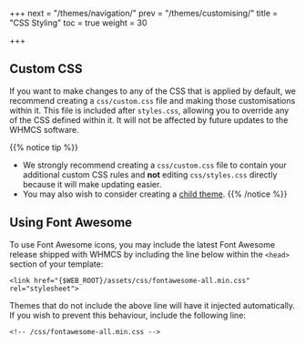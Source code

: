 +++
next = "/themes/navigation/"
prev = "/themes/customising/"
title = "CSS Styling"
toc = true
weight = 30

+++

## Custom CSS

If you want to make changes to any of the CSS that is applied by default, we recommend creating a `css/custom.css` file and making those customisations within it. This file is included after `styles.css`, allowing you to override any of the CSS defined within it. It will not be affected by future updates to the WHMCS software.

{{% notice tip %}}
* We strongly recommend creating a `css/custom.css` file to contain your additional custom CSS rules and **not** editing `css/styles.css` directly because it will make updating easier.
* You may also wish to consider creating a [child theme](/themes/child-themes/).
{{% /notice %}}

## Using Font Awesome

To use Font Awesome icons, you may include the latest Font Awesome release shipped with WHMCS by including the line below within the `<head>` section of your template:

`<link href="{$WEB_ROOT}/assets/css/fontawesome-all.min.css" rel="stylesheet">`

Themes that do not include the above line will have it injected automatically. If you wish to prevent this behaviour, include the following line:

`<!-- /css/fontawesome-all.min.css -->`
